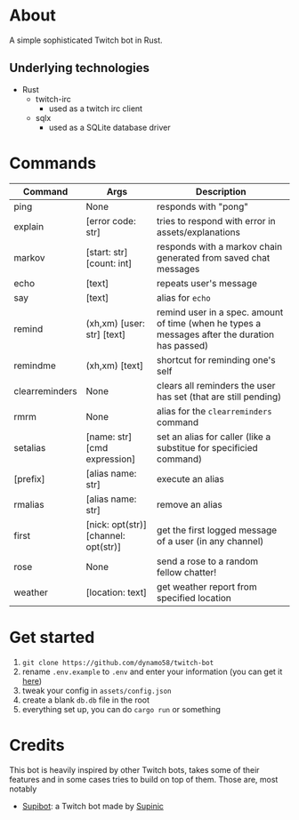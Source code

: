 # About

A simple sophisticated Twitch bot in Rust.

## Underlying technologies
- Rust
	- twitch-irc
		- used as a twitch irc client
	- sqlx
		- used as a SQLite database driver

# Commands

| Command        | Args                                 | Description          |
| ---            | ---                                  | ---                  |
| ping           | None                                 | responds with "pong" |
| explain        | [error code: str]                    | tries to respond with error in assets/explanations |
| markov         | [start: str] [count: int]            | responds with a markov chain generated from saved chat messages |
| echo           | \[text\]                             | repeats user's message |
| say            | \[text\]                             | alias for `echo` |
| remind         | (xh,xm) [user: str] [text]           | remind user in a spec. amount of time (when he types a messages after the duration has passed) |
| remindme       | \(xh,xm\) \[text\]                   | shortcut for reminding one's self |
| clearreminders | None                                 | clears all reminders the user has set (that are still pending) |
| rmrm           | None                                 | alias for the `clearreminders` command |
| setalias       | [name: str] [cmd expression]         | set an alias for caller (like a substitue for specificied command) |
| \[prefix\]     | \[alias name: str\]                  | execute an alias |
| rmalias        | \[alias name: str\]                  | remove an alias |
| first          | [nick: opt(str)] [channel: opt(str)] | get the first logged message of a user (in any channel) |
| rose           | None                                 | send a rose to a random fellow chatter! |
| weather        | [location: text]                     | get weather report from specified location |

# Get started

1. `git clone https://github.com/dynamo58/twitch-bot`
2. rename `.env.example` to `.env` and enter your information (you can get it [here](https://chatterino.com/client_login))
3. tweak your config in `assets/config.json`
4. create a blank `db.db` file in the root
5. everything set up, you can do `cargo run` or something


# Credits

This bot is heavily inspired by other Twitch bots, takes some of their features and in some cases tries to build on top of them. Those are, most notably

- [Supibot](https://github.com/Supinic/supibot): a Twitch bot made by [Supinic](https://www.twitch.tv/supinic)